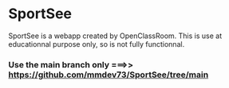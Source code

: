 # SportSee

SportSee is a webapp created by OpenClassRoom. This is use at educationnal purpose only, so is not fully functionnal.


### **Use the main branch only** ===>> https://github.com/mmdev73/SportSee/tree/main


